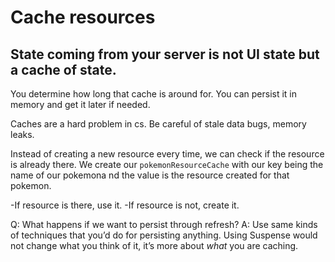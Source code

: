 # Cache resources


## State coming from your server is not UI state but a cache of state. 

You determine how long that cache is around for. You can persist it in memory and get it later if needed. 

Caches are a hard problem in cs. Be careful of stale data bugs, memory leaks. 

Instead of creating a new resource every time, we can check if the resource is already there. We create our `pokemonResourceCache` with our key being the name of our pokemona nd the value is the resource created for that pokemon. 

-If resource is there, use it.
-If resource is not, create it. 

Q: What happens if we want to persist through refresh?
A: Use same kinds of techniques that you’d do for persisting anything.
Using Suspense would not change what you think of it, it’s more about *what* you are caching.